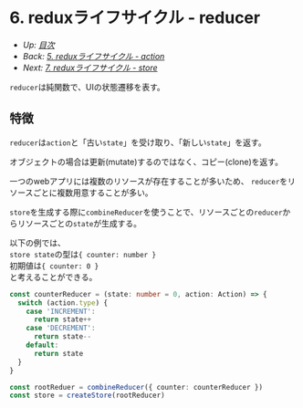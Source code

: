 # 6. reduxライフサイクル - reducer

- *Up: [目次](../index.md)*
- *Back: [5. reduxライフサイクル - action](./05_lifecycle_action.md)*
- *Next: [7. reduxライフサイクル - store](./07_lifecycle_store.md)*

`reducer`は純関数で、UIの状態遷移を表す。

## 特徴

`reducer`は`action`と「古い`state`」を受け取り、「新しい`state`」を返す。

オブジェクトの場合は更新(mutate)するのではなく、コピー(clone)を返す。

一つのwebアプリには複数のリソースが存在することが多いため、
`reducer`をリソースごとに複数用意することが多い。

`store`を生成する際に`combineReducer`を使うことで、リソースごとの`reducer`からリソースごとの`state`が生成する。

以下の例では、<br />
`store state`の型は`{ counter: number }`<br />
初期値は`{ counter: 0 }`<br />
と考えることができる。

```ts
const counterReducer = (state: number = 0, action: Action) => {
  switch (action.type) {
    case 'INCREMENT':
      return state++
    case 'DECREMENT':
      return state--
    default:
      return state
  }
}

const rootReduer = combineReducer({ counter: counterReducer })
const store = createStore(rootReducer)
```
